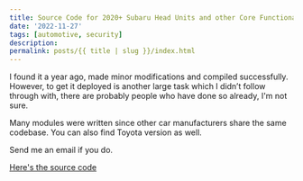 ```yaml
---
title: Source Code for 2020+ Subaru Head Units and other Core Functionality 
date: '2022-11-27'
tags: [automotive, security]
description: 
permalink: posts/{{ title | slug }}/index.html
---
```


I found it a year ago, made minor modifications and compiled successfully. However, to get it deployed is another large task which I didn’t follow through with, there are probably people who have done so already, I'm not sure.

Many modules were written since other car manufacturers share the same codebase. You can also find Toyota version as well.

Send me an email if you do.

[Here's the source code](https://www.denso.com/global/en/opensource/ivi/subaru/)
